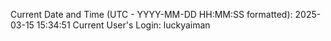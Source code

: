 Current Date and Time (UTC - YYYY-MM-DD HH:MM:SS formatted): 2025-03-15 15:34:51
Current User's Login: luckyaiman

